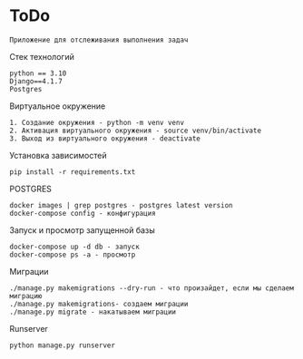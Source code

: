 # ToDo

    Приложение для отслеживания выполнения задач

Стек технологий
    
    python == 3.10
    Django==4.1.7
    Postgres

Виртуальное окружение

    1. Создание окружения - python -m venv venv
    2. Активация виртуального окружения - source venv/bin/activate
    3. Выход из виртуального окружения - deactivate

Установка зависимостей

    pip install -r requirements.txt

POSTGRES

    docker images | grep postgres - postgres latest version
    docker-compose config - конфигурация 

Запуск и просмотр запущенной базы

    docker-compose up -d db - запуск    
    docker-compose ps -a - просмотр

Миграции

    ./manage.py makemigrations --dry-run - что произайдет, если мы сделаем миграцию
    ./manage.py makemigrations- создаем миграции
    ./manage.py migrate - накатываем миграции

Runserver

    python manage.py runserver
